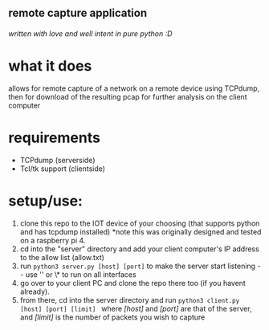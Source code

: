 ## remote capture application 
<h6><em>written with love and well intent in pure python :D</em></h6>
<h1>what it does</h1>
<p>allows for remote capture of a network on a remote device using TCPdump, then for download of the resulting pcap for further analysis on the client computer</p>
<h1>requirements</h1>
<ul>
  <li>TCPdump (serverside)</li>
  <li>Tcl/tk support (clientside)</li>
</ul>
<h1>setup/use:</h1>
<ol>
  <li>clone this repo to the IOT device of your choosing (that supports python and has tcpdump installed) *note this was originally designed and tested on a raspberry pi 4.</li>
  <li>cd into the "server" directory and add your client computer's IP address to the allow list (allow.txt)</li>
  <li>run <code>python3 server.py [host] [port]</code> to make the server start listening -- use '' or \* to run on all interfaces</li>
  <li>go over to your client PC and clone the repo there too (if you havent already).</li>
  <li>from there, cd into the server directory and run <code>python3 client.py [host] [port] [limit] </code> where <em>[host]</em> and <em>[port]</em> are that of the server, and <em>[limit]</em> is the number of packets you wish to capture </li>
</ol>
